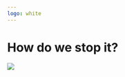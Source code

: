 ```yaml
---
logo: white
---
```


<h1 class="callout callout--title absolute z-2">How do we stop it?</h1>

<img src="/slowloris/wall.jpg" class="absolute top-0 left-0 w-full"/>

<!--
Emphasize **“How”** and **“stop it”**?
-->
